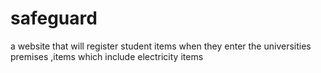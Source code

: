 # safeguard
a website that will register student items when they enter the universities premises ,items which include electricity items 
